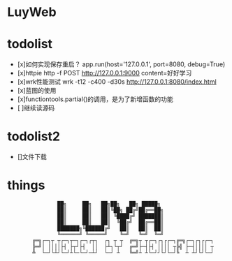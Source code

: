 # LuyWeb

todolist
=====

- [x]如何实现保存重启？ app.run(host='127.0.0.1', port=8080, debug=True)
- [x]httpie http -f POST http://127.0.0.1:9000 content=好好学习
- [x]wrk性能测试  wrk -t12 -c400 -d30s http://127.0.0.1:8080/index.html
- [x]蓝图的使用
- [x]functiontools.partial()的调用，是为了新增函数的功能
- [ ]继续读源码



todolist2
=====

- []文件下载


things
====

                    ██╗     ██╗   ██╗██╗   ██╗ █████╗ 
                    ██║     ██║   ██║╚██╗ ██╔╝██╔══██╗
                    ██║     ██║   ██║ ╚████╔╝ ███████║
                    ██║     ██║   ██║  ╚██╔╝  ██╔══██║
                    ███████╗╚██████╔╝   ██║   ██║  ██║
                    ╚══════╝ ╚═════╝    ╚═╝   ╚═╝  ╚═╝
            ╔═╗┌─┐┬ ┬┌─┐┬─┐┌─┐┌┬┐  ┌┐ ┬ ┬  ╔═╗┬ ┬┌─┐┌┐┌┌─┐╔═╗┌─┐┌┐┌┌─┐
            ╠═╝│ ││││├┤ ├┬┘├┤  ││  ├┴┐└┬┘  ╔═╝├─┤├┤ ││││ ┬╠╣ ├─┤││││ ┬
            ╩  └─┘└┴┘└─┘┴└─└─┘─┴┘  └─┘ ┴   ╚═╝┴ ┴└─┘┘└┘└─┘╚  ┴ ┴┘└┘└─┘